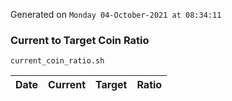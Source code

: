 Generated on `Monday 04-October-2021 at 08:34:11`

### Current to Target Coin Ratio
`current_coin_ratio.sh`

Date|Current|Target|Ratio
---|---|---|---
